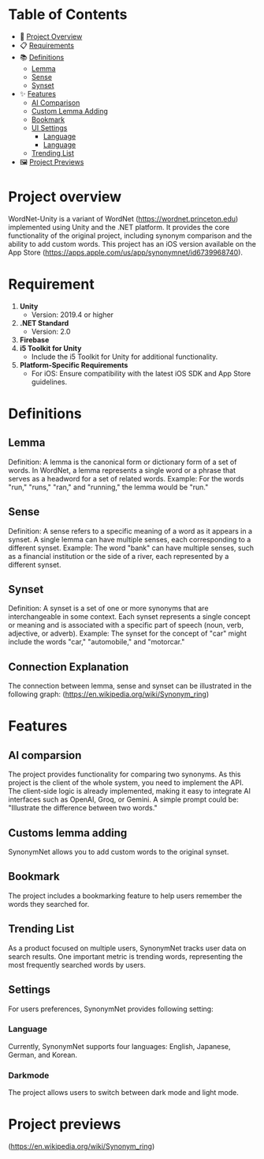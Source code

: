 # Table of Contents

- 🚀 [Project Overview](#project-overview)
- 📋 [Requirements](#requirements)
- 📚 [Definitions](#definitions)
  - [Lemma](#lemma)
  - [Sense](#sense)
  - [Synset](#synset)
- ✨ [Features](#features)
  - [AI Comparison](#ai-comparison)
  - [Custom Lemma Adding](#custom-lemma-adding)
  - [Bookmark](#bookmark)
  - [UI Settings](#ui-settings)
    - [Language](#language)
    - [Language](#darkmode)
  - [Trending List](#trending-list)
- 🖼️ [Project Previews](#project-previews)

# Project overview
WordNet-Unity is a variant of WordNet (https://wordnet.princeton.edu) implemented using Unity and the .NET platform. It provides the core functionality of the original project, including synonym comparison and the ability to add custom words. This project has an iOS version available on the App Store (https://apps.apple.com/us/app/synonymnet/id6739968740).
# Requirement
1. **Unity**
   - Version: 2019.4 or higher
2. **.NET Standard**
   - Version: 2.0
3. **Firebase**
4. **i5 Toolkit for Unity**
   - Include the i5 Toolkit for Unity for additional functionality.
6. **Platform-Specific Requirements**
   - For iOS: Ensure compatibility with the latest iOS SDK and App Store guidelines.


# Definitions
## Lemma
Definition: A lemma is the canonical form or dictionary form of a set of words. In WordNet, a lemma represents a single word or a phrase that serves as a headword for a set of related words.
Example: For the words "run," "runs," "ran," and "running," the lemma would be "run."

## Sense
Definition: A sense refers to a specific meaning of a word as it appears in a synset. A single lemma can have multiple senses, each corresponding to a different synset.
Example: The word "bank" can have multiple senses, such as a financial institution or the side of a river, each represented by a different synset.

## Synset
Definition: A synset is a set of one or more synonyms that are interchangeable in some context. Each synset represents a single concept or meaning and is associated with a specific part of speech (noun, verb, adjective, or adverb).
Example: The synset for the concept of "car" might include the words "car," "automobile," and "motorcar."

## Connection Explanation
The connection between lemma, sense and synset can be illustrated in the following graph:
(https://en.wikipedia.org/wiki/Synonym_ring)

# Features
## AI comparsion
The project provides functionality for comparing two synonyms. As this project is the client of the whole system, you need to implement the API. The client-side logic is already implemented, making it easy to integrate AI interfaces such as OpenAI, Groq, or Gemini. A simple prompt could be: "Illustrate the difference between two words."
## Customs lemma adding
SynonymNet allows you to add custom words to the original synset.
## Bookmark 
The project includes a bookmarking feature to help users remember the words they searched for.
## Trending List
As a product focused on multiple users, SynonymNet tracks user data on search results. One important metric is trending words, representing the most frequently searched words by users.
## Settings
For users preferences, SynonymNet provides following setting:
### Language
Currently, SynonymNet supports four languages: English, Japanese, German, and Korean.
### Darkmode
The project allows users to switch between dark mode and light mode.


# Project previews
(https://en.wikipedia.org/wiki/Synonym_ring)



